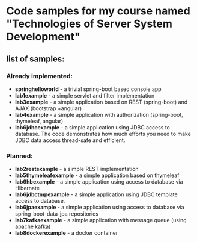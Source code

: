 # Code samples for my course named "Technologies of Server System Development"

## list of samples:

### Already implemented:
 - **springhelloworld**     - a trivial spring-boot based console app 
 - **lab1example**          - a simple servlet and filter implementation
 - **lab3example**          - a simple application based on REST (spring-boot) and AJAX (bootstrap +angular)
 - **lab4example**          - a simple application with authorization (spring-boot, thymeleaf, angular)
 - **lab6jdbcexample**      - a simple application using JDBC access to database. The code demonstrates how much efforts you need to make JDBC data access thread-safe and efficient.

### Planned:
 - **lab2restexample**      - a simple REST implementation
 - **lab5thymeleafexample** - a simple application based on thymeleaf
 - **lab6hbexample**        - a simple application using access to database via Hibernate
 - **lab6jdbctmpexample**   - a simple application using JDBC template access to database. 
 - **lab6jpaexample**       - a simple application using access to database via spring-boot-data-jpa repositories
 - **lab7kafkaexample**     - a simple application with message queue (using apache kafka)
 - **lab8dockerexample**    - a docker container
